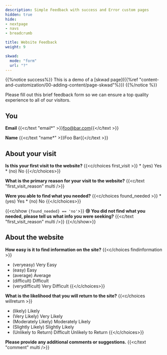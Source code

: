 ```yaml
---
description: Simple Feedback with success and Error custom pages
hidden: true
hide:
- nextpage
- navs
- breadcrumb

title: Website Feedback
weight: 9

skwad:
  mode: "form"
  url: "?"
---
```


{{%notice success%}}
This is a demo of a [skwad page]({{%ref "content-and-customization/00-adding-content/page-skwad"%}})
{{%/notice %}}

Please fill out this brief feedback form so we can ensure a top quality experience to all of our visitors.

## You
**Email**
{{<c/text "email*" >}}foo@bar.com{{</c/text >}}

**Name**
{{<c/text "name*" >}}Foo Bar{{</c/text >}}

## About your visit
**Is this your first visit to the website?**
{{<c/choices first_visit >}}
    * (yes) Yes
    * (no) No
{{</c/choices>}}

**What is the primary reason for your visit to the website?** 
{{<c/text "first_visit_reason" multi />}}

**Were you able to find what you needed?**
{{<c/choices found_needed >}}
    * (yes) Yes
    * (no) No
{{</c/choices>}}

{{<c/show `{found_needed} == 'no'`>}}
**😢 You did not find what you needed, please tell us what info you were seeking?**
{{<c/text "first_visit_reason" multi />}}
{{</c/show>}}

## About the website

**How easy is it to find information on the site?**
{{<c/choices findinformation >}}
* (veryeasy) Very Easy 
* (easy) Easy 
* (average) Average 
* (difficult) Difficult 
* (verydifficult) Very Difficult
{{</c/choices>}}

**What is the likelihood that you will return to the site?**
{{<c/choices willreturn >}}
* (likely) Likely
* (Very Likely) Very Likely
* (Moderately Likely) Moderately Likely
* (Slightly Likely) Slightly Likely
* (Unlikely to Return) Difficult Unlikely to Return
{{</c/choices>}}


**Please provide any additional comments or suggestions.**
{{<c/text "comment" multi />}}